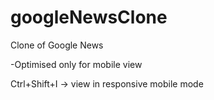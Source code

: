 # googleNewsClone
Clone of Google News 

-Optimised only for mobile view

Ctrl+Shift+I -> view in responsive mobile mode
